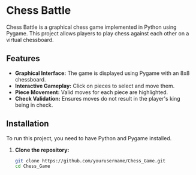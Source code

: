 # Chess Battle

Chess Battle is a graphical chess game implemented in Python using Pygame. This project allows players to play chess against each other on a virtual chessboard.

## Features

- **Graphical Interface:** The game is displayed using Pygame with an 8x8 chessboard.
- **Interactive Gameplay:** Click on pieces to select and move them.
- **Piece Movement:** Valid moves for each piece are highlighted.
- **Check Validation:** Ensures moves do not result in the player's king being in check.

## Installation

To run this project, you need to have Python and Pygame installed.

1. **Clone the repository:**
   ```bash
   git clone https://github.com/yourusername/Chess_Game.git
   cd Chess_Game
